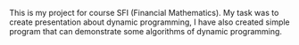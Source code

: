This is my project for course SFI (Financial Mathematics). My task was to create presentation about dynamic programming, I have also created simple program that can demonstrate some algorithms of dynamic programming.

